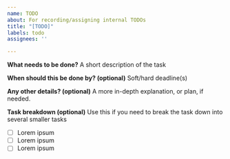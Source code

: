 ```yaml
---
name: TODO
about: For recording/assigning internal TODOs
title: "[TODO]"
labels: todo
assignees: ''

---
```


**What needs to be done?**
A short description of the task

**When should this be done by? (optional)**
Soft/hard deadline(s)

**Any other details? (optional)**
A more in-depth explanation, or plan, if needed.

**Task breakdown (optional)**
Use this if you need to break the task down into several smaller tasks
- [ ] Lorem ipsum
- [ ] Lorem ipsum
- [ ] Lorem ipsum
